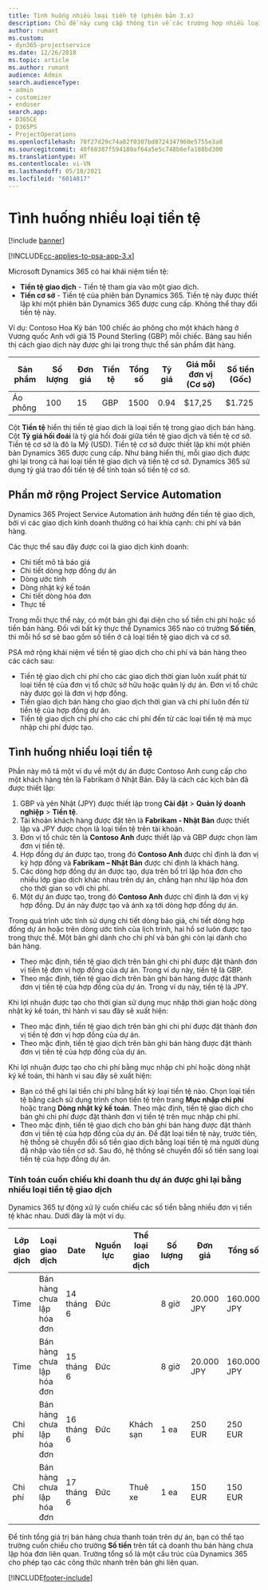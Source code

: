```yaml
---
title: Tình huống nhiều loại tiền tệ (phiên bản 3.x)
description: Chủ đề này cung cấp thông tin về các trường hợp nhiều loại tiền tệ.
author: rumant
ms.custom:
- dyn365-projectservice
ms.date: 12/26/2018
ms.topic: article
ms.author: rumant
audience: Admin
search.audienceType:
- admin
- customizer
- enduser
search.app:
- D365CE
- D365PS
- ProjectOperations
ms.openlocfilehash: 70f27d29c74a82f0307bd0724347960e5755e3a8
ms.sourcegitcommit: 40f68387f594180af64a5e5c748b6efa188bd300
ms.translationtype: HT
ms.contentlocale: vi-VN
ms.lasthandoff: 05/10/2021
ms.locfileid: "6014817"
---
```

# <a name="multiple-currency-scenarios"></a>Tình huống nhiều loại tiền tệ

[!include [banner](../includes/psa-now-project-operations.md)]

[!INCLUDE[cc-applies-to-psa-app-3.x](../includes/cc-applies-to-psa-app-3x.md)]

Microsoft Dynamics 365 có hai khái niệm tiền tệ:

- **Tiền tệ giao dịch** - Tiền tệ tham gia vào một giao dịch. 
- **Tiền cơ sở** - Tiền tệ của phiên bản Dynamics 365. Tiền tệ này được thiết lập khi một phiên bản Dynamics 365 được cung cấp. Không thể thay đổi tiền tệ này.

Ví dụ: Contoso Hoa Kỳ bán 100 chiếc áo phông cho một khách hàng ở Vương quốc Anh với giá 15 Pound Sterling (GBP) mỗi chiếc. Bảng sau hiển thị cách giao dịch này được ghi lại trong thực thể sản phẩm đặt hàng.

| Sản phẩm | Số lượng | Đơn giá | Tiền tệ | Tổng số | Tỷ giá | Giá mỗi đơn vị (Cơ sở)| Số tiền (Gốc)|
|---------|----------|----------------|----------|--------|---------------|----------------------|--------------|
| Áo phông | 100      | 15             | GBP      | 1500   | 0.94          | $17,25               | $1.725       |

Cột **Tiền tệ** hiển thị tiền tệ giao dịch là loại tiền tệ trong giao dịch bán hàng. Cột **Tỷ giá hối đoái** là tỷ giá hối đoái giữa tiền tệ giao dịch và tiền tệ cơ sở. Tiền tệ cơ sở là đô la Mỹ (USD). Tiền tệ cơ sở được thiết lập khi một phiên bản Dynamics 365 được cung cấp.
Như bảng hiển thị, mỗi giao dịch được ghi lại trong cả hai loại tiền tệ giao dịch và tiền tệ cơ sở. Dynamics 365 sử dụng tỷ giá trao đổi tiền tệ để tính toán số tiền tệ cơ sở.

## <a name="project-service-automation-extensions"></a>Phần mở rộng Project Service Automation

Dynamics 365 Project Service Automation ảnh hưởng đến tiền tệ giao dịch, bởi vì các giao dịch kinh doanh thường có hai khía cạnh: chi phí và bán hàng.

Các thực thể sau đây được coi là giao dịch kinh doanh:

- Chi tiết mô tả báo giá
- Chi tiết dòng hợp đồng dự án
- Dòng ước tính
- Dòng nhật ký kế toán
- Chi tiết dòng hóa đơn
- Thực tế

Trong mỗi thực thể này, có một bản ghi đại diện cho số tiền chi phí hoặc số tiền bán hàng. Đối với bất kỳ thực thể Dynamics 365 nào có trường **Số tiền**, thì mỗi hồ sơ sẽ bao gồm số tiền ở cả loại tiền tệ giao dịch và cơ sở. 

PSA mở rộng khái niệm về tiền tệ giao dịch cho chi phí và bán hàng theo các cách sau:

- Tiền tệ giao dịch chi phí cho các giao dịch thời gian luôn xuất phát từ loại tiền tệ của đơn vị tổ chức sở hữu hoặc quản lý dự án. Đơn vị tổ chức này được gọi là đơn vị hợp đồng.
- Tiền giao dịch bán hàng cho giao dịch thời gian và chi phí luôn đến từ tiền tệ của hợp đồng dự án.
- Tiền tệ giao dịch chi phí cho các chi phí đến từ các loại tiền tệ mà mục nhập chi phí được tạo.

## <a name="multiple-currency-scenario"></a>Tình huống nhiều loại tiền tệ

Phần này mô tả một ví dụ về một dự án được Contoso Anh cung cấp cho một khách hàng tên là Fabrikam ở Nhật Bản. Đây là cách các kịch bản đã được thiết lập:

1. GBP và yên Nhật (JPY) được thiết lập trong **Cài đặt** \> **Quản lý doanh nghiệp** \> **Tiền tệ**. 
2. Tài khoản khách hàng được đặt tên là **Fabrikam - Nhật Bản** được thiết lập và JPY được chọn là loại tiền tệ trên tài khoản.
3. Đơn vị tổ chức tên là **Contoso Anh** được thiết lập và GBP được chọn làm đơn vị tiền tệ.
4. Hợp đồng dự án được tạo, trong đó **Contoso Anh** được chỉ định là đơn vị ký hợp đồng và **Fabrikam – Nhật Bản** được chỉ định là khách hàng.
5. Các dòng hợp đồng dự án được tạo, dựa trên bố trí lập hóa đơn cho nhiều lớp giao dịch khác nhau trên dự án, chẳng hạn như lập hóa đơn cho thời gian so với chi phí.
6. Một dự án được tạo, trong đó **Contoso Anh** được chỉ định là đơn vị ký hợp đồng. Dự án này được tạo và ánh xạ tới dòng hợp đồng dự án.


Trong quá trình ước tính sử dụng chi tiết dòng báo giá, chi tiết dòng hợp đồng dự án hoặc trên dòng ước tính của lịch trình, hai hồ sơ luôn được tạo trong thực thể. Một bản ghi dành cho chi phí và bản ghi còn lại dành cho bán hàng.

- Theo mặc định, tiền tệ giao dịch trên bản ghi chi phí được đặt thành đơn vị tiền tệ đơn vị hợp đồng của dự án. Trong ví dụ này, tiền tệ là GBP.
- Theo mặc định, tiền tệ giao dịch trên bản ghi bán hàng được đặt thành đơn vị tiền tệ của hợp đồng của dự án. Trong ví dụ này, tiền tệ là JPY.

Khi lợi nhuận được tạo cho thời gian sử dụng mục nhập thời gian hoặc dòng nhật ký kế toán, thì hành vi sau đây sẽ xuất hiện:

- Theo mặc định, tiền tệ giao dịch trên bản ghi chi phí được đặt thành đơn vị tiền tệ đơn vị hợp đồng của dự án.
- Theo mặc định, tiền tệ giao dịch trên bản ghi bán hàng được đặt thành đơn vị tiền tệ của hợp đồng của dự án.

Khi lợi nhuận được tạo cho chi phí bằng mục nhập chi phí hoặc dòng nhật ký kế toán, thì hành vi sau đây sẽ xuất hiện:

- Bạn có thể ghi lại tiền chi phí bằng bất kỳ loại tiền tệ nào. Chọn loại tiền tệ bằng cách sử dụng trình chọn tiền tệ trên trang **Mục nhập chi phí** hoặc trang **Dòng nhật ký kế toán**. Theo mặc định, tiền tệ giao dịch cho bản ghi chi phí được đặt thành đơn vị tiền tệ trên mục nhập chi phí. 
- Theo mặc định, tiền tệ giao dịch cho bản ghi bán hàng được đặt thành đơn vị tiền tệ của hợp đồng của dự án. Để đặt loại tiền tệ này, trước tiên, hệ thống sẽ chuyển đổi số tiền giao dịch bằng loại tiền tệ mà người dùng đã nhập vào tiền cơ sở. Sau đó, hệ thống sẽ chuyển đổi số tiền sang loại tiền tệ của hợp đồng dự án. 

### <a name="computing-roll-ups-when-project-actuals-are-recorded-in-multiple-transaction-currencies"></a>Tính toán cuốn chiếu khi doanh thu dự án được ghi lại bằng nhiều loại tiền tệ giao dịch

Dynamics 365 tự động xử lý cuốn chiếu các số tiền bằng nhiều đơn vị tiền tệ khác nhau. Dưới đây là một ví dụ.

| Lớp giao dịch | Loại giao dịch| Date   | Nguồn lực | Thể loại giao dịch | Số lượng | Đơn giá | Tổng số      | Tỷ giá | Số tiền gốc |
|-------------------|------------------|--------|----------|----------------------|----------|--------------|-------------|---------------|----------------|
| Time              | Bán hàng chưa lập hóa đơn   | 14 tháng 6 | Đức  |                      | 8 giờ    | 20.000 JPY    | 160.000 JPY | 123           | 1.300,81 USD    |
| Time              | Bán hàng chưa lập hóa đơn   | 15 tháng 6 | Đức  |                      | 8 giờ    | 20.000 JPY    | 160.000 JPY | 123           | 1.300,81 USD    |
| Chi phí           | Bán hàng chưa lập hóa đơn   | 16 tháng 6 | Đức  | Khách sạn                | 1 ea     | 250 EUR      | 250 EUR     | 0.94          | 265,95 USD     |
| Chi phí           | Bán hàng chưa lập hóa đơn   | 17 tháng 6 | Đức  | Thuê xe           | 1 ea     | 150 EUR      | 150 EUR     | 0.94          | 159,57 USD     |

Để tính tổng giá trị bán hàng chưa thanh toán trên dự án, bạn có thể tạo trường cuốn chiếu cho trường **Số tiền** trên tất cả doanh thu bán hàng chưa lập hóa đơn liên quan. Trường tổng số là một cấu trúc của Dynamics 365 cho phép tạo các công thức nhanh trên bản ghi liên quan.


[!INCLUDE[footer-include](../includes/footer-banner.md)]